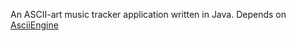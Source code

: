 An ASCII-art music tracker application written in Java. Depends on [AsciiEngine](https://github.com/kaba4cow/AsciiEngine)
